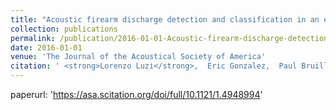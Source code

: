 ```yaml
---
title: "Acoustic firearm discharge detection and classification in an enclosed environment"
collection: publications
permalink: /publication/2016-01-01-Acoustic-firearm-discharge-detection-and-classification-in-an-enclosed-environment
date: 2016-01-01
venue: 'The Journal of the Acoustical Society of America'
citation: ' <strong>Lorenzo Luzi</strong>,  Eric Gonzalez,  Paul Bruillard,  Matthew Prowant,  James Skorpik,  Michael Hughes,  Scott Child,  Duane Kist,  John McCarthy, <a href=https://asa.scitation.org/doi/full/10.1121/1.4948994>Acoustic firearm discharge detection and classification in an enclosed environment</a>. The Journal of the Acoustical Society of America, 2016.'
---
```

paperurl: 'https://asa.scitation.org/doi/full/10.1121/1.4948994'